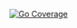 [![Go Coverage](https://github.com/JMURv/par-pro-seo/wiki/coverage.svg)](https://raw.githack.com/wiki/JMURv/sso/coverage.html)